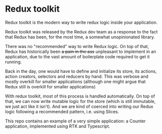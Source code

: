 # Redux toolkit

Redux toolkit is the modern way to write redux logic inside your application.

Redux toolkit was released by the Redux dev team as a response to the fact that Redux has been, for the most time, a somewhat unopinionated library.

There was no "recommended" way to write Redux logic. On top of that, Redux has historically been ~~a pain in the ass~~ unpleasant to implement in an application, due to the vast amount of boilerplate code required to get it running.

Back in the day, one would have to define and initialize its store, its actions, action creators, selectors and reducers by hand. 
This was verbose and mostly overkill for smaller applications (although one might argue that Redux still is overkill for smaller applications)

With redux toolkit, most of this process is handled automatically. 
On top of that, we can now write mutable logic for the store (which is still immutable, we just act like it isn't).
And we are kind of coerced into writing our Redux logic following a recommended pattern, i.e. using Slices.

This repo contains an example of a very simple application: a Counter application, implemented using RTK and Typescript.
